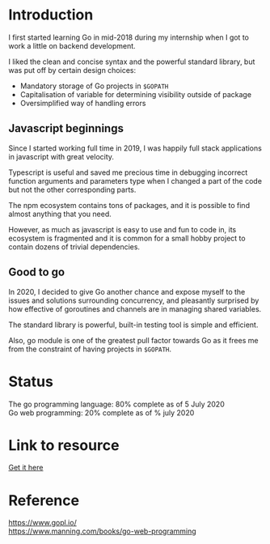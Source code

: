 # Introduction

I first started learning Go in mid-2018 during my internship when I got to work a little on backend development.

I liked the clean and concise syntax and the powerful standard library, but was put off by certain design choices:

- Mandatory storage of Go projects in `$GOPATH`
- Capitalisation of variable for determining visibility outside of package
- Oversimplified way of handling errors

## Javascript beginnings

Since I started working full time in 2019, I was happily full stack applications in javascript with great velocity.

Typescript is useful and saved me precious time in debugging incorrect function arguments and parameters type when I changed a part of the code but not the other corresponding parts.

The npm ecosystem contains tons of packages, and it is possible to find almost anything that you need.

However, as much as javascript is easy to use and fun to code in, its ecosystem is fragmented and it is common for a small hobby project to contain dozens of trivial dependencies.

## Good to go

In 2020, I decided to give Go another chance and expose myself to the issues and solutions surrounding concurrency, and pleasantly surprised by how effective of goroutines and channels are in managing shared variables.

The standard library is powerful, built-in testing tool is simple and efficient.

Also, go module is one of the greatest pull factor towards Go as it frees me from the constraint of having projects in `$GOPATH`.

# Status

The go programming language: 80% complete as of 5 July 2020  
Go web programming: 20% complete as of % july 2020

# Link to resource

[Get it here](https://docs.google.com/document/d/1rE-xXHl23mkT8rAmco0ATHT5xTX_nXkB-5F-1NYSem8/edit?usp=sharing)

# Reference

https://www.gopl.io/  
https://www.manning.com/books/go-web-programming
